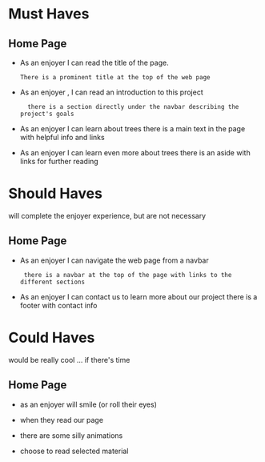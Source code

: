 # Must Haves

## Home Page

- As an enjoyer I can read the title of the page.

      There is a prominent title at the top of the web page

- As an enjoyer , I can read an introduction to this project

        there is a section directly under the navbar describing the project's goals

- As an enjoyer I can learn about trees there is a main text in the page with
  helpful info and links

- As an enjoyer I can learn even more about trees there is an aside with links
  for further reading

# Should Haves

will complete the enjoyer experience, but are not necessary

## Home Page

- As an enjoyer I can navigate the web page from a navbar

       there is a navbar at the top of the page with links to the different sections

- As an enjoyer I can contact us to learn more about our project there is a
  footer with contact info

# Could Haves

would be really cool ... if there's time

## Home Page

- as an enjoyer will smile (or roll their eyes)

- when they read our page

- there are some silly animations
- choose to read selected material
